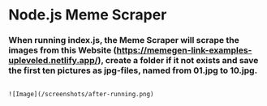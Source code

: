 # Node.js Meme Scraper

### When running index.js, the Meme Scraper will scrape the images from this Website (https://memegen-link-examples-upleveled.netlify.app/), create a folder if it not exists and save the first ten pictures as jpg-files, named from 01.jpg to 10.jpg.

```$node index.js

![Image](/screenshots/after-running.png)
```
